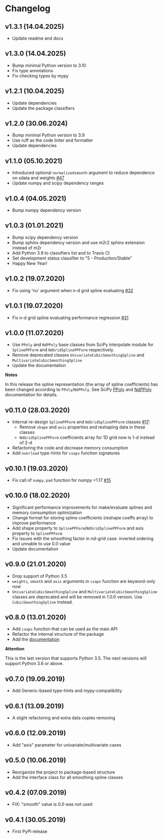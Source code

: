 # Changelog

## v1.3.1 (14.04.2025)

* Update readme and docs

## v1.3.0 (14.04.2025)

* Bump minimal Python version to 3.10
* Fix type annotations
* Fix checking types by mypy

## v1.2.1 (10.04.2025)

* Update dependencies
* Update the package classifiers

## v1.2.0 (30.06.2024)

* Bump minimal Python version to 3.9
* Use ruff as the code linter and formatter
* Update dependencies

## v1.1.0 (05.10.2021)

* Introduced optional `normalizedsmooth` argument to reduce dependence on xdata and weights [#47](https://github.com/espdev/csaps/pull/47)
* Update numpy and scipy dependency ranges

## v1.0.4 (04.05.2021)

* Bump numpy dependency version

## v1.0.3 (01.01.2021)

* Bump scipy dependency version
* Bump sphinx dependency version and use m2r2 sphinx extension instead of m2r
* Add Python 3.9 to classifiers list and to Travis CI
* Set development status classifier to "5 - Production/Stable"
* Happy New Year!

## v1.0.2 (19.07.2020)

* Fix using 'nu' argument when n-d grid spline evaluating [#32](https://github.com/espdev/csaps/pull/32)

## v1.0.1 (19.07.2020)

* Fix n-d grid spline evaluating performance regression [#31](https://github.com/espdev/csaps/pull/31)

## v1.0.0 (11.07.2020)

* Use `PPoly` and `NdPPoly` base classes from SciPy interpolate module for `SplinePPForm` and `NdGridSplinePPForm` respectively.
* Remove deprecated classes `UnivariateCubicSmoothingSpline` and `MultivariateCubicSmoothingSpline`
* Update the documentation

**Notes**

In this release the spline representation (the array of spline coefficients) has been changed 
according to `PPoly`/`NdPPoly`. 
See SciPy [PPoly](https://docs.scipy.org/doc/scipy/reference/generated/scipy.interpolate.PPoly.html) 
and [NdPPoly](https://docs.scipy.org/doc/scipy/reference/generated/scipy.interpolate.NdPPoly.html) documentation for details.


## v0.11.0 (28.03.2020)

* Internal re-design `SplinePPForm` and `NdGridSplinePPForm` classes [#17](https://github.com/espdev/csaps/issues/17):
    - Remove `shape` and `axis` properties and reshaping data in these classes
    - `NdGridSplinePPForm` coefficients array for 1D grid now is 1-d instead of 2-d
* Refactoring the code and decrease memory consumption
* Add `overload` type-hints for `csaps` function signatures

## v0.10.1 (19.03.2020)

* Fix call of `numpy.pad` function for numpy <1.17 [#15](https://github.com/espdev/csaps/issues/15)

## v0.10.0 (18.02.2020)

* Significant performance improvements for make/evaluate splines and memory consumption optimization
* Change format for storing spline coefficients (reshape coeffs array) to improve performance
* Add shape property to `SplinePPForm`/`NdGridSplinePPForm` and axis property to `SplinePPForm`
* Fix issues with the smoothing factor in nd-grid case: inverted ordering and unnable to use 0.0 value
* Update documentation

## v0.9.0 (21.01.2020)

* Drop support of Python 3.5
* `weights`, `smooth` and `axis` arguments in `csaps` function are keyword-only now
* `UnivariateCubicSmoothingSpline` and `MultivariateCubicSmoothingSpline` classes are deprecated 
  and will be removed in 1.0.0 version. Use `CubicSmoothingSpline` instead.

## v0.8.0 (13.01.2020)

* Add `csaps` function that can be used as the main API
* Refactor the internal structure of the package
* Add the [documentation](https://csaps.readthedocs.io)

**Attention**

This is the last version that supports Python 3.5. 
The next versions will support Python 3.6 or above.

## v0.7.0 (19.09.2019)

* Add Generic-based type-hints and mypy-compatibility

## v0.6.1 (13.09.2019)

* A slight refactoring and extra data copies removing

## v0.6.0 (12.09.2019)

* Add "axis" parameter for univariate/multivariate cases

## v0.5.0 (10.06.2019)

* Reorganize the project to package-based structure
* Add the interface class for all smoothing spline classes

## v0.4.2 (07.09.2019)

* FIX: "smooth" value is 0.0 was not used

## v0.4.1 (30.05.2019)

* First PyPI release

